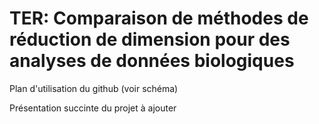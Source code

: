 # TER: Comparaison de méthodes de réduction de dimension pour des analyses de données biologiques

Plan d'utilisation du github (voir schéma)

Présentation succinte du projet à ajouter
